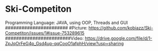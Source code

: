 # Ski-Competiton
Programming Language: JAVA, using OOP, Threads and GUI #######################
#Picture:
https://github.com/kobiazz/Ski-Competiton/issues/1#issue-753289615
         ########################Video:
https://drive.google.com/file/d/1-ZpJqOrFeG4p_Gsd4up-qqCooO1afphH/view?usp=sharing
